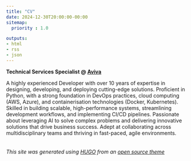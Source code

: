 ```yaml
---
title: "CV"
date: 2024-12-30T20:00:00-00:00
sitemap:
  priority : 1.0

outputs:
- html
- rss
- json
---
```


**Technical Services Specialist @ [Aviva](https://aviva.com)**

A highly experienced Developer with over 10 years of expertise in designing, developing, and deploying cutting-edge solutions. Proficient in Python, with a strong foundation in DevOps practices, cloud computing (AWS, Azure), and containerisation technologies (Docker, Kubernetes). Skilled in building scalable, high-performance systems, streamlining development workflows, and implementing CI/CD pipelines. Passionate about leveraging AI to solve complex problems and delivering innovative solutions that drive business success. Adept at collaborating across multidisciplinary teams and thriving in fast-paced, agile environments.\
\
\
*This site was generated using [HUGO](https://gohugo.io/) from an [open source theme](https://github.com/eddiewebb/hugo-resume)*
